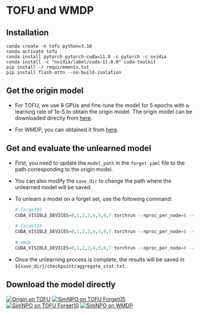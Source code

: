 # TOFU and WMDP

## Installation

```
conda create -n tofu python=3.10
conda activate tofu
conda install pytorch pytorch-cuda=11.8 -c pytorch -c nvidia
conda install -c "nvidia/label/cuda-11.8.0" cuda-toolkit
pip install -r requirements.txt
pip install flash-attn --no-build-isolation
```

## Get the origin model

* For TOFU, we use 8 GPUs and fine-tune the model for 5 epochs with a learning rate of 1e-5 to obtain the origin model. The origin model can be downloaded directly from [here](https://drive.google.com/drive/folders/1L47Hf813gal8RD581S3XrWHnY_0ll4y4?usp=sharing).

* For WMDP, you can obtained it from [here](https://huggingface.co/HuggingFaceH4/zephyr-7b-beta).


## Get and evaluate the unlearned model

* First, you need to update the `model_path` in the `forget.yaml` file to the path corresponding to the origin model. 

* You can also modify the `save_dir` to change the path where the unlearned model will be saved.

* To unlearn a model on a forget set, use the following command:
    ```python
    # forget05
    CUDA_VISIBLE_DEVICES=0,1,2,3,4,5,6,7 torchrun --nproc_per_node=8 --master_port=$master_port forget.py --config-name=forget.yaml split=forget05 npo_coeff=0.1375 beta=2.5

    # forget10
    CUDA_VISIBLE_DEVICES=0,1,2,3,4,5,6,7 torchrun --nproc_per_node=8 --master_port=$master_port forget.py --config-name=forget.yaml split=forget10 npo_coeff=0.125 beta=4.5

    # wmdp
    CUDA_VISIBLE_DEVICES=0,1,2,3,4,5,6,7 torchrun --nproc_per_node=8 --master_port=$master_port forget_wmdp.py --config-name=forget_wmdp.yaml
    ```

* Once the unlearning process is complete, the results will be saved in `${save_dir}/checkpoint/aggregate_stat.txt`.

## Download the model directly
[![Origin on TOFU](https://img.shields.io/badge/Origin-TOFU-green)](https://huggingface.co/OPTML-Group/TOFU-origin-Llama-2-7b-chat)
[![SimNPO on TOFU Forget05](https://img.shields.io/badge/SimNPO-TOFU(Forget05)-blue)](https://huggingface.co/OPTML-Group/SimNPO-TOFU-forget05-Llama-2-7b-chat)
[![SimNPO on TOFU Forget10](https://img.shields.io/badge/SimNPO-TOFU(Forget10)-red)](https://huggingface.co/OPTML-Group/SimNPO-TOFU-forget10-Llama-2-7b-chat)
[![SimNPO on WMDP](https://img.shields.io/badge/SimNPO-WMDP-yellow)](https://huggingface.co/OPTML-Group/SimNPO-WMDP-zephyr-7b-beta)